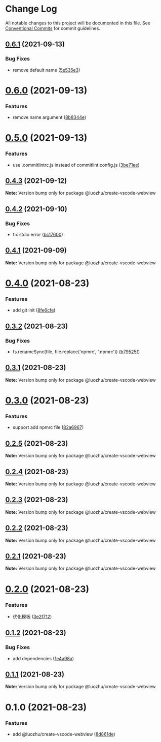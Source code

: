 # Change Log

All notable changes to this project will be documented in this file.
See [Conventional Commits](https://conventionalcommits.org) for commit guidelines.

## [0.6.1](https://github.com/youngjuning/luozhu/compare/@luozhu/create-vscode-webview@0.6.0...@luozhu/create-vscode-webview@0.6.1) (2021-09-13)


### Bug Fixes

* remove default name ([5e535e3](https://github.com/youngjuning/luozhu/commit/5e535e31d90aff297314a6161a16101eb2cfd896))





# [0.6.0](https://github.com/youngjuning/luozhu/compare/@luozhu/create-vscode-webview@0.5.0...@luozhu/create-vscode-webview@0.6.0) (2021-09-13)


### Features

* remove name argument ([8b8344e](https://github.com/youngjuning/luozhu/commit/8b8344ea295a7bff2827735b0c9d347e0e4f1176))





# [0.5.0](https://github.com/youngjuning/luozhu/compare/@luozhu/create-vscode-webview@0.4.3...@luozhu/create-vscode-webview@0.5.0) (2021-09-13)


### Features

* use .commitlintrc.js instead of commitlint.config.js ([3be71ee](https://github.com/youngjuning/luozhu/commit/3be71eeb0ddf8907ec03e18dc1e07237d819fb5f))





## [0.4.3](https://github.com/youngjuning/luozhu/compare/@luozhu/create-vscode-webview@0.4.2...@luozhu/create-vscode-webview@0.4.3) (2021-09-12)

**Note:** Version bump only for package @luozhu/create-vscode-webview





## [0.4.2](https://github.com/youngjuning/luozhu/compare/@luozhu/create-vscode-webview@0.4.1...@luozhu/create-vscode-webview@0.4.2) (2021-09-10)


### Bug Fixes

* fix stdio error ([bc17600](https://github.com/youngjuning/luozhu/commit/bc17600c85c6a26cdec9c9897c7a44e4e95b7b8f))





## [0.4.1](https://github.com/youngjuning/luozhu/compare/@luozhu/create-vscode-webview@0.4.0...@luozhu/create-vscode-webview@0.4.1) (2021-09-09)

**Note:** Version bump only for package @luozhu/create-vscode-webview





# [0.4.0](https://github.com/youngjuning/luozhu/compare/@luozhu/create-vscode-webview@0.3.2...@luozhu/create-vscode-webview@0.4.0) (2021-08-23)


### Features

* add git init ([8fe6cfe](https://github.com/youngjuning/luozhu/commit/8fe6cfef046f00096df5cc9e48967904ebfa0b8e))





## [0.3.2](https://github.com/youngjuning/luozhu/compare/@luozhu/create-vscode-webview@0.3.1...@luozhu/create-vscode-webview@0.3.2) (2021-08-23)


### Bug Fixes

* fs.renameSync(file, file.replace('npmrc', '.npmrc')) ([b79525f](https://github.com/youngjuning/luozhu/commit/b79525fe08e2e5de81867c8710199b9ff08952b3))





## [0.3.1](https://github.com/youngjuning/luozhu/compare/@luozhu/create-vscode-webview@0.3.0...@luozhu/create-vscode-webview@0.3.1) (2021-08-23)

**Note:** Version bump only for package @luozhu/create-vscode-webview





# [0.3.0](https://github.com/youngjuning/luozhu/compare/@luozhu/create-vscode-webview@0.2.5...@luozhu/create-vscode-webview@0.3.0) (2021-08-23)


### Features

* support add npmrc file ([82a6967](https://github.com/youngjuning/luozhu/commit/82a696724935a81e6adbb62a533eb8a6523017aa))





## [0.2.5](https://github.com/youngjuning/luozhu/compare/@luozhu/create-vscode-webview@0.2.4...@luozhu/create-vscode-webview@0.2.5) (2021-08-23)

**Note:** Version bump only for package @luozhu/create-vscode-webview





## [0.2.4](https://github.com/youngjuning/luozhu/compare/@luozhu/create-vscode-webview@0.2.3...@luozhu/create-vscode-webview@0.2.4) (2021-08-23)

**Note:** Version bump only for package @luozhu/create-vscode-webview





## [0.2.3](https://github.com/youngjuning/luozhu/compare/@luozhu/create-vscode-webview@0.2.2...@luozhu/create-vscode-webview@0.2.3) (2021-08-23)

**Note:** Version bump only for package @luozhu/create-vscode-webview





## [0.2.2](https://github.com/youngjuning/luozhu/compare/@luozhu/create-vscode-webview@0.2.1...@luozhu/create-vscode-webview@0.2.2) (2021-08-23)

**Note:** Version bump only for package @luozhu/create-vscode-webview





## [0.2.1](https://github.com/youngjuning/luozhu/compare/@luozhu/create-vscode-webview@0.2.0...@luozhu/create-vscode-webview@0.2.1) (2021-08-23)

**Note:** Version bump only for package @luozhu/create-vscode-webview

# [0.2.0](https://github.com/youngjuning/luozhu/compare/@luozhu/create-vscode-webview@0.1.2...@luozhu/create-vscode-webview@0.2.0) (2021-08-23)

### Features

- 优化模板 ([3e2f712](https://github.com/youngjuning/luozhu/commit/3e2f7128d249174d72fa1d8c9633043a744c482e))

## [0.1.2](https://github.com/youngjuning/luozhu/compare/@luozhu/create-vscode-webview@0.1.1...@luozhu/create-vscode-webview@0.1.2) (2021-08-23)

### Bug Fixes

- add dependencies ([1e4a98a](https://github.com/youngjuning/luozhu/commit/1e4a98ab0ea4789505672c785525d7e9c0fc34d6))

## [0.1.1](https://github.com/youngjuning/luozhu/compare/@luozhu/create-vscode-webview@0.1.0...@luozhu/create-vscode-webview@0.1.1) (2021-08-23)

**Note:** Version bump only for package @luozhu/create-vscode-webview

# 0.1.0 (2021-08-23)

### Features

- add @luozhu/create-vscode-webview ([8d861de](https://github.com/youngjuning/luozhu/commit/8d861dec1580cff245353791f65169a6564aec93))
